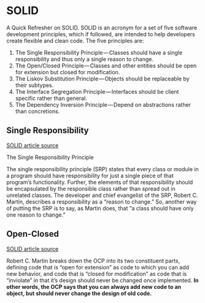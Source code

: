 # SOLID

A Quick Refresher on SOLID.
SOLID is an acronym for a set of five software development principles, which if followed, are intended to help developers create flexible and clean code. The five principles are:

1. The Single Responsibility Principle — Classes should have a single responsibility and thus only a single reason to change.
2. The Open/Closed Principle — Classes and other entities should be open for extension but closed for modification.
3. The Liskov Substitution Principle — Objects should be replaceable by their subtypes.
4. The Interface Segregation Principle — Interfaces should be client specific rather than general.
5. The Dependency Inversion Principle — Depend on abstractions rather than concretions.


## Single Responsibility

[SOLID article source](https://medium.com/@severinperez/writing-flexible-code-with-the-single-responsibility-principle-b71c4f3f883f)

The Single Responsibility Principle

The single responsibility principle (SRP) states that every class or module in a program should have responsibility for just a single piece of that program’s functionality. Further, the elements of that responsibility should be encapsulated by the responsible class rather than spread out in unrelated classes. The developer and chief evangelist of the SRP, Robert C. Martin, describes a responsibility as a “reason to change.” So, another way of putting the SRP is to say, as Martin does, that “a class should have only one reason to change.”


## Open-Closed

[SOLID article source](https://medium.com/@severinperez/maintainable-code-and-the-open-closed-principle-b088c737262)

Robert C. Martin breaks down the OCP into its two constituent parts, defining code that is “open for extension” as code to which you can add new behavior, and code that is “closed for modification” as code that is “inviolate” in that it’s design should never be changed once implemented. 
**In other words, the OCP says that you can always add new code to an object, but should never change the design of old code.**

